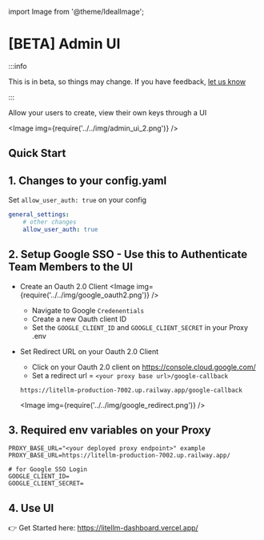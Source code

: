 import Image from '@theme/IdealImage';

# [BETA] Admin UI

:::info

This is in beta, so things may change. If you have feedback, [let us know](https://discord.com/invite/wuPM9dRgDw)

:::

Allow your users to create, view their own keys through a UI

<Image img={require('../../img/admin_ui_2.png')} />  



## Quick Start

## 1. Changes to your config.yaml

Set `allow_user_auth: true` on your config

```yaml
general_settings:
    # other changes
    allow_user_auth: true
```

## 2. Setup Google SSO - Use this to Authenticate Team Members to the UI
- Create an Oauth 2.0 Client
    <Image img={require('../../img/google_oauth2.png')} />  

    - Navigate to Google `Credenentials` 
    - Create a new Oauth client ID 
    - Set the `GOOGLE_CLIENT_ID` and `GOOGLE_CLIENT_SECRET` in your Proxy .env 
- Set Redirect URL on your Oauth 2.0 Client 
    - Click on your Oauth 2.0 client on https://console.cloud.google.com/
    - Set a redirect url = `<your proxy base url>/google-callback`
    ```
    https://litellm-production-7002.up.railway.app/google-callback
    ```
    <Image img={require('../../img/google_redirect.png')} />  
## 3. Required env variables on your Proxy

```shell
PROXY_BASE_URL="<your deployed proxy endpoint>" example PROXY_BASE_URL=https://litellm-production-7002.up.railway.app/

# for Google SSO Login
GOOGLE_CLIENT_ID=
GOOGLE_CLIENT_SECRET=
```

## 4. Use UI

👉 Get Started here: https://litellm-dashboard.vercel.app/


<!-- You can use our hosted UI (https://dashboard.litellm.ai/) or [self-host your own](https://github.com/BerriAI/litellm/tree/main/ui). 

If you self-host, you need to save the UI url in your proxy environment as `LITELLM_HOSTED_UI`. 

Connect your proxy to your UI, by entering: 
1. The hosted proxy URL 
2. Accepted email subdomains
3. [OPTIONAL] Allowed admin emails 

<Image img={require('../../img/admin_dashboard.png')} />  

## What users will see? 

### Auth 

<Image img={require('../../img/user_auth_screen.png')} />  

### Create Keys 

<Image img={require('../../img/user_create_key_screen.png')} />  

### Spend Per Key

<Image img={require('../../img/spend_per_api_key.png')} />  

### Spend Per User

<Image img={require('../../img/spend_per_user.png')} />   -->

